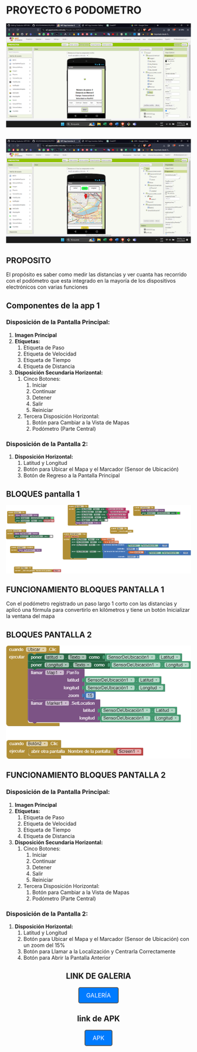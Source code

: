 # PROYECTO 6 PODOMETRO

![Captura de pantalla de un celular Descripción generada automáticamente](media/49662e4740d42e20f2569164afc95f9d.png)

## ![Interfaz de usuario gráfica, Aplicación Descripción generada automáticamente](media/dbff22189ef7645d9ce0164f47282bab.png)

## PROPOSITO

El propósito es saber como medir las distancias y ver cuanta has recorrido con el podómetro que esta integrado en la mayoría de los dispositivos electrónicos con varias funciones

## 

## Componentes de la app 1

### Disposición de la Pantalla Principal:

1.  **Imagen Principal**
2.  **Etiquetas:**
    1.  Etiqueta de Paso
    2.  Etiqueta de Velocidad
    3.  Etiqueta de Tiempo
    4.  Etiqueta de Distancia
3.  **Disposición Secundaria Horizontal:**
    1.  Cinco Botones:
        1.  Iniciar
        2.  Continuar
        3.  Detener
        4.  Salir
        5.  Reiniciar
    2.  Tercera Disposición Horizontal:
        1.  Botón para Cambiar a la Vista de Mapas
        2.  Podómetro (Parte Central)

### Disposición de la Pantalla 2:

1.  **Disposición Horizontal:**
    1.  Latitud y Longitud
    2.  Botón para Ubicar el Mapa y el Marcador (Sensor de Ubicación)
    3.  Botón de Regreso a la Pantalla Principal

## 

## 

## 

## 

## 

## 

## 

## 

## 

## BLOQUES pantalla 1

![Interfaz de usuario gráfica Descripción generada automáticamente](media/6830c0f031fc2c8f592dc375dd5bc95e.png)

## FUNCIONAMIENTO BLOQUES PANTALLA 1

Con el podómetro registrado un paso largo 1 corto con las distancias y aplicó una fórmula para convertirlo en kilómetros y tiene un botón Inicializar la ventana del mapa

## 

## 

## 

## 

## 

## 

## 

## 

## BLOQUES PANTALLA 2

![Interfaz de usuario gráfica, Texto, Aplicación, Chat o mensaje de texto Descripción generada automáticamente](media/2f96ecdfe35cf8ed4b2e9393579433e6.png)

## 

## 

## 

## 

## FUNCIONAMIENTO BLOQUES PANTALLA 2

### Disposición de la Pantalla Principal:

1.  **Imagen Principal**
2.  **Etiquetas:**
    1.  Etiqueta de Paso
    2.  Etiqueta de Velocidad
    3.  Etiqueta de Tiempo
    4.  Etiqueta de Distancia
3.  **Disposición Secundaria Horizontal:**
    1.  Cinco Botones:
        1.  Iniciar
        2.  Continuar
        3.  Detener
        4.  Salir
        5.  Reiniciar
    2.  Tercera Disposición Horizontal:
        1.  Botón para Cambiar a la Vista de Mapas
        2.  Podómetro (Parte Central)

### Disposición de la Pantalla 2:

1.  **Disposición Horizontal:**
    1.  Latitud y Longitud
    2.  Botón para Ubicar el Mapa y el Marcador (Sensor de Ubicación) con un zoom del 15%
    3.  Botón para Llamar a la Localización y Centrarla Correctamente
    4.  Botón para Abrir la Pantalla Anterior

## 
<center>

## LINK DE GALERIA
<a href="hhttps://gallery.appinventor.mit.edu/?galleryid=8404cce3-b559-47c3-b57e-8a46c4ed114c" style="text-decoration: none; display: inline-block; padding: 10px 20px; border: 2px solid #555; border-radius: 5px; background-color: #007bff; color: #fff; font-size: 16px;" rel="noopener">
  GALERÍA
</a>

## link de APK
<a href="https://drive.google.com/file/d/1iAlzW7utpeQ5OpoXYcSaL71drfg1rCVF/view?usp=sharing" style="text-decoration: none; display: inline-block; padding: 10px 20px; border: 2px solid #555; border-radius: 5px; background-color: #007bff; color: #fff; font-size: 16px;" rel="noopener">
  APK
</a>

</center>
